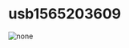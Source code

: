 # usb1565203609

![none](https://bkimg.cdn.bcebos.com/pic/908fa0ec08fa513d5b59f181316d55fbb3fbd9fa)
